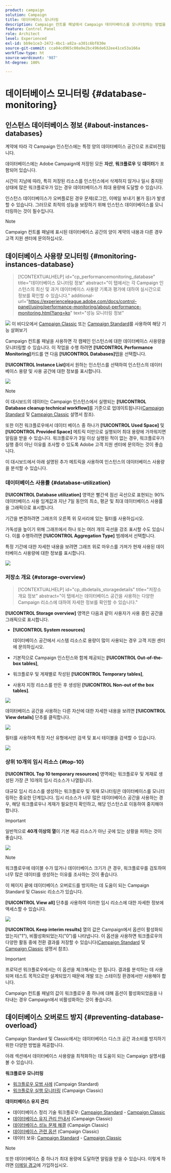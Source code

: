```yaml
---
product: campaign
solution: Campaign
title: 데이터베이스 모니터링
description: Campaign 컨트롤 패널에서 Campaign 데이터베이스를 모니터링하는 방법을 알아봅니다.
feature: Control Panel
role: Architect
level: Experienced
exl-id: bb9e1ce3-2472-4bc1-a82a-a301c6bf830e
source-git-commit: cca04cd965c00a9e2bc496de632ee41ce53a166a
workflow-type: ht
source-wordcount: '987'
ht-degree: 100%

---
```


# 데이터베이스 모니터링 {#database-monitoring}

## 인스턴스 데이터베이스 정보 {#about-instances-databases}

계약에 따라 각 Campaign 인스턴스에는 특정 양의 데이터베이스 공간으로 프로비전됩니다.

데이터베이스에는 Adobe Campaign에 저장된 모든 **자산**, **워크플로우** 및 **데이터**&#x200B;가 포함되어 있습니다.

시간이 지남에 따라, 특히 저장된 리소스를 인스턴스에서 삭제하지 않거나 일시 중지된 상태에 많은 워크플로우가 있는 경우 데이터베이스가 최대 용량에 도달할 수 있습니다.

인스턴스 데이터베이스가 오버플로된 경우 문제(로그인, 이메일 보내기 불가 등)가 발생할 수 있습니다. 그러므로 최적의 성능을 보장하기 위해 인스턴스 데이터베이스를 모니터링하는 것이 필수입니다.

>[!NOTE]
>
>Campaign 컨트롤 패널에 표시된 데이터베이스 공간의 양이 계약의 내용과 다른 경우 고객 지원 센터에 문의하십시오.

## 데이터베이스 사용량 모니터링 {#monitoring-instances-database}

>[!CONTEXTUALHELP]
>id="cp_performancemonitoring_database"
>title="데이터베이스 모니터링 정보"
>abstract="이 탭에서는 각 Campaign 인스턴스의 최신 및 과거 데이터베이스 사용량 기록과 평가에 대하여 실시간으로 정보를 확인할 수 있습니다."
>additional-url="https://experienceleague.adobe.com/docs/control-panel/using/performance-monitoring/about-performance-monitoring.html?lang=ko" text="성능 모니터링 정보"

![](assets/do-not-localize/how-to-video.png) 이 비디오에서 [Campaign Classic](https://experienceleague.adobe.com/docs/campaign-classic-learn/control-panel/performance-monitoring/monitoring-databases.html?lang=ko#performance-monitoring) 또는 [Campaign Standard](https://experienceleague.adobe.com/docs/campaign-standard-learn/control-panel/performance-monitoring/monitoring-databases.html?lang=ko#performance-monitoring)를 사용하여 해당 기능 살펴보기

Campaign 컨트롤 패널을 사용하면 각 캠페인 인스턴스에 대한 데이터베이스 사용량을 모니터링할 수 있습니다. 이 작업을 수행 하려면 **[!UICONTROL Performance Monitoring]**&#x200B;카드를 연 다음 **[!UICONTROL Databases]**&#x200B;탭을 선택합니다.

**[!UICONTROL Instance List]**&#x200B;에서 원하는 인스턴스를 선택하여 인스턴스의 데이터베이스 용량 및 사용 공간에 대한 정보를 표시합니다.

![](assets/databases_dashboard.png)

>[!NOTE]
>
>이 대시보드의 데이터는 Campaign 인스턴스에서 실행되는 **[!UICONTROL Database cleanup technical workflow]**&#x200B;를 기준으로 업데이트됩니다([Campaign Standard](https://experienceleague.adobe.com/docs/campaign-standard/using/administrating/application-settings/technical-workflows.html?lang=ko#list-of-technical-workflows) 및 [Campaign Classic](https://experienceleague.adobe.com/docs/campaign-classic/using/monitoring-campaign-classic/data-processing/database-cleanup-workflow.html?lang=ko) 설명서 참조).
>
>또한 이전 워크플로우에서 데이터 베이스 중 하나가 **[!UICONTROL Used Space]** 및 **[!UICONTROL Provided Space]** 메트릭 미만으로 실행되어 최대 용량에 가까워지면 알림을 받을 수 있습니다. 워크플로우가 3일 이상 실행된 적이 없는 경우, 워크플로우가 실행 중이 아닌 이유를 조사할 수 있도록 Adobe 고객 지원 센터에 문의하는 것이 좋습니다.

이 대시보드에서 아래 설명된 추가 메트릭을 사용하여 인스턴스의 데이터베이스 사용량을 분석할 수 있습니다.

### 데이터베이스 사용률 {#database-utilization}

**[!UICONTROL Database utilization]** 영역은 빨간색 점선 곡선으로 표현되는 90% 데이터베이스 사용 임계값과 지난 7일 동안의 최소, 평균 및 최대 데이터베이스 사용률을 그래픽으로 표시합니다.

기간을 변경하려면 그래프의 오른쪽 위 모서리에 있는 필터를 사용하십시오.

가독성을 높이기 위해 그래프에서 하나 또는 여러 개의 곡선을 강조 표시할 수도 있습니다. 이를 수행하려면 **[!UICONTROL Aggregation Type]** 범례에서 선택합니다.

특정 기간에 대한 자세한 내용을 보려면 그래프 위로 마우스를 가져가 현재 사용된 데이터베이스 사용량에 대한 정보를 표시합니다.

![](assets/databases_dashboard_detail.png)

### 저장소 개요 {#storage-overview}

>[!CONTEXTUALHELP]
>id="cp_dbdetails_storagedetails"
>title="저장소 개요 정보"
>abstract="이 탭에서는 데이터베이스 공간을 사용하는 다양한 Campaign 리소스에 대하여 자세한 정보를 확인할 수 있습니다."

**[!UICONTROL Storage overview]** 영역은 다음과 같이 사용자가 사용 중인 공간을 그래픽으로 표시합니다.

* **[!UICONTROL System resources]**

   데이터베이스 공간에서 시스템 리소스로 용량이 많이 사용되는 경우 고객 지원 센터에 문의하십시오.

* 기본적으로 Campaign 인스턴스와 함께 제공되는 **[!UICONTROL Out-of-the-box tables]**,
* 워크플로우 및 게재별로 작성된 **[!UICONTROL Temporary tables]**,
* 사용자 지정 리소스를 만든 후 생성된 **[!UICONTROL Non-out of the box tables]**.

![](assets/database-storage-overview.png)

데이터베이스 공간을 사용하는 다른 자산에 대한 자세한 내용을 보려면 **[!UICONTROL View details]** 단추를 클릭합니다.

![](assets/database-storage-details.png)

필터를 사용하여 특정 자산 유형에서만 검색 및 표시 테이블을 검색할 수 있습니다.

![](assets/database-storage-overview-filter.png)

### 상위 10개의 임시 리소스 {#top-10}

**[!UICONTROL Top 10 temporary resources]** 영역에는 워크플로우 및 게재로 생성된 가장 큰 10개의 임시 리소스가 나열됩니다.

대규모 임시 리소스를 생성하는 워크플로우 및 게재 모니터링은 데이터베이스를 모니터링하는 중요한 단계입니다. 임시 리소스가 너무 많은 데이터베이스 공간을 사용하는 경우, 해당 워크플로우나 게재가 필요한지 확인하고, 해당 인스턴스로 이동하여 중지해야 합니다.

>[!IMPORTANT]
>
>일반적으로 **40개 이상의 열**&#x200B;이 기본 제공 리소스가 아닌 곳에 있는 상황을 피하는 것이 좋습니다.

![](assets/database-top10.png)

>[!NOTE]
>
>워크플로우에 테이블 수가 많거나 데이터베이스 크기가 큰 경우, 워크플로우를 검토하여 너무 많은 데이터를 생성하는 이유를 조사하는 것이 좋습니다.
>
>이 페이지 끝에 데이터베이스 오버로드를 방지하는 데 도움이 되는 Campaign Standard 및 Classic 리소스가 있습니다.

**[!UICONTROL View all]** 단추를 사용하여 이러한 임시 리소스에 대한 자세한 정보에 액세스할 수 있습니다.

![](assets/database-top10-view.png)

**[!UICONTROL Keep interim results]** 열의 값은 Campaign에서 옵션이 활성화되었는지(&quot;1&quot;), 비활성화되었는지(&quot;0&quot;)를 나타냅니다. 이 옵션을 사용하면 워크플로우의 다양한 활동 중에 전환 결과를 저장할 수 있습니다([Campaign Standard](https://experienceleague.adobe.com/docs/campaign-standard/using/managing-processes-and-data/executing-a-workflow/managing-execution-options.html?lang=ko) 및 [Campaign Classic](https://experienceleague.adobe.com/docs/campaign-classic/using/automating-with-workflows/introduction/workflow-best-practices.html?lang=ko#logs) 설명서 참조).

>[!IMPORTANT]
>
>프로덕션 워크플로우에서는 이 옵션을 체크해서는 안 됩니다. 결과를 분석하는 데 사용되며 테스트 목적으로만 설계되었기 때문에 개발 또는 스테이징 환경에서만 사용해야 합니다.
>
>Campaign 컨트롤 패널의 값이 워크플로우 중 하나에 대해 옵션이 활성화되었음을 나타내는 경우 Campaign에서 비활성화하는 것이 좋습니다.

## 데이터베이스 오버로드 방지 {#preventing-database-overload}

Campaign Standard 및 Classic에서는 데이터베이스 디스크 공간 과소비를 방지하기 위한 다양한 방법을 제공합니다.

아래 섹션에서 데이터베이스 사용량을 최적화하는 데 도움이 되는 Campaign 설명서를 볼 수 있습니다.

**워크플로우 모니터링**

* [워크플로우 모범 사례](https://experienceleague.adobe.com/docs/campaign-standard/using/managing-processes-and-data/workflow-general-operation/best-practices-workflows.html?lang=ko) (Campaign Standard)
* [워크플로우 실행 모니터링](https://experienceleague.adobe.com/docs/campaign-classic/using/automating-with-workflows/monitoring-workflows/monitoring-workflow-execution.html?lang=ko) (Campaign Classic)

**데이터베이스 유지 관리**

* 데이터베이스 정리 기술 워크플로우: [Campaign Standard](https://experienceleague.adobe.com/docs/campaign-standard/using/administrating/application-settings/technical-workflows.html?lang=ko#list-of-technical-workflows) - [Campaign Classic](https://experienceleague.adobe.com/docs/campaign-classic/using/monitoring-campaign-classic/data-processing/database-cleanup-workflow.html?lang=ko)
* [데이터베이스 유지 관리 안내서](https://experienceleague.adobe.com/docs/campaign-classic/using/monitoring-campaign-classic/database-maintenance/recommendations.html?lang=ko) (Campaign Classic)
* [데이터베이스 성능 문제 해결](https://experienceleague.adobe.com/docs/campaign-classic/using/monitoring-campaign-classic/troubleshooting-toc/database-issues-toc/database-performances.html?lang=ko) (Campaign Classic)
* [데이터베이스 관련 옵션](https://experienceleague.adobe.com/docs/campaign-classic/using/installing-campaign-classic/appendices/configuring-campaign-options.html?lang=ko#database) (Campaign Classic)
* 데이터 보유: [Campaign Standard](https://experienceleague.adobe.com/docs/campaign-standard/using/administrating/application-settings/data-retention.html?lang=ko) - [Campaign Classic](https://experienceleague.adobe.com/docs/campaign-classic/using/configuring-campaign-classic/data-model/data-model-best-practices.html?lang=ko#data-retention)

>[!NOTE]
>
>또한 데이터베이스 중 하나가 최대 용량에 도달하면 알림을 받을 수 있습니다. 이렇게 하려면 [이메일 경고](../../performance-monitoring/using/email-alerting.md)에 가입하십시오.
